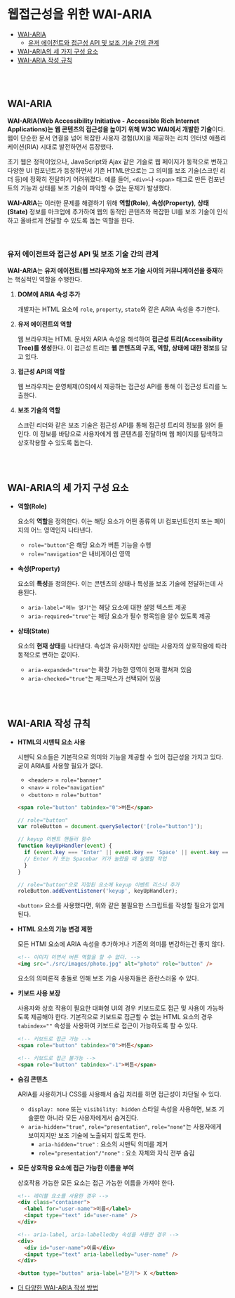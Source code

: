 # 웹접근성을 위한 WAI-ARIA

- [WAI-ARIA](#wai-aria)
  - [유저 에이전트와 접근성 API 및 보조 기술 간의 관계](#유저-에이전트와-접근성-api-및-보조-기술-간의-관계)
- [WAI-ARIA의 세 가지 구성 요소](#wai-aria의-세-가지-구성-요소)
- [WAI-ARIA 작성 규칙](#wai-aria-작성-규칙)




<br />
<br />




## WAI-ARIA

**WAI-ARIA(Web Accessibility Initiative - Accessible Rich Internet Applications)는 웹 콘텐츠의 접근성을 높이기 위해 W3C WAI에서 개발한 기술**이다. 웹이 단순한 문서 연결을 넘어 복잡한 사용자 경험(UX)을 제공하는 리치 인터넷 애플리케이션(RIA) 시대로 발전하면서 등장했다.

초기 웹은 정적이었으나, JavaScript와 Ajax 같은 기술로 웹 페이지가 동적으로 변하고 다양한 UI 컴포넌트가 등장하면서 기존 HTML만으로는 그 의미를 보조 기술(스크린 리더 등)에 정확히 전달하기 어려워졌다. 예를 들어, `<div>`나 `<span>` 태그로 만든 컴포넌트의 기능과 상태를 보조 기술이 파악할 수 없는 문제가 발생했다.

**WAI-ARIA**는 이러한 문제를 해결하기 위해 **역할(Role)**, **속성(Property)**, **상태(State)** 정보를 마크업에 추가하여 웹의 동적인 콘텐츠와 복잡한 UI를 보조 기술이 인식하고 올바르게 전달할 수 있도록 돕는 역할을 한다.

<br />

### 유저 에이전트와 접근성 API 및 보조 기술 간의 관계

**WAI-ARIA**는 **유저 에이전트(웹 브라우저)와 보조 기술 사이의 커뮤니케이션을 중재**하는 핵심적인 역할을 수행한다.

1. **DOM에 ARIA 속성 추가**

   개발자는 HTML 요소에 `role`, `property`, `state`와 같은 ARIA 속성을 추가한다.

2. **유저 에이전트의 역할**

   웹 브라우저는 HTML 문서와 ARIA 속성을 해석하여 **접근성 트리(Accessibility Tree)를 생성**한다. 이 접근성 트리는 **웹 콘텐츠의 구조, 역할, 상태에 대한 정보**를 담고 있다.

3. **접근성 API의 역할**

   웹 브라우저는 운영체제(OS)에서 제공하는 접근성 API를 통해 이 접근성 트리를 노출한다.

4. **보조 기술의 역할**

   스크린 리더와 같은 보조 기술은 접근성 API를 통해 접근성 트리의 정보를 읽어 들인다. 이 정보를 바탕으로 사용자에게 웹 콘텐츠를 전달하며 웹 페이지를 탐색하고 상호작용할 수 있도록 돕는다.




<br />
<br />




## WAI-ARIA의 세 가지 구성 요소

- **역할(Role)**

  요소의 **역할**을 정의한다. 이는 해당 요소가 어떤 종류의 UI 컴포넌트인지 또는 페이지의 어느 영역인지 나타낸다.

  - `role="button"`은 해당 요소가 버튼 기능을 수행
  - `role="navigation"`은 내비게이션 영역

- **속성(Property)**

  요소의 **특성**을 정의한다. 이는 콘텐츠의 상태나 특성을 보조 기술에 전달하는데 사용된다.

  - `aria-label="메뉴 열기"`는 해당 요소에 대한 설명 텍스트 제공
  - `aria-required="true"`는 해당 요소가 필수 항목임을 알수 있도록 제공

- **상태(State)**

  요소의 **현재 상태**를 나타낸다. 속성과 유사하지만 상태는 사용자의 상호작용에 따라 동적으로 변하는 값이다.

  - `aria-expanded="true"`는 확장 가능한 영역이 현재 펼쳐져 있음
  - `aria-checked="true"`는 체크박스가 선택되어 있음




<br />
<br />




## WAI-ARIA 작성 규칙

- **HTML의 시맨틱 요소 사용**

  시맨틱 요소들은 기본적으로 의미와 기능을 제공할 수 있어 접근성을 가지고 있다. 굳이 ARIA를 사용할 필요가 없다.

  - `<header>` = `role="banner"`
  - `<nav>` = `role="navigation"`
  - `<button>` = `role="button"`

  ```HTML
  <span role="button" tabindex="0">버튼</span>
  ```

  ```Javascript
  // role="button"
  var roleButton = document.querySelector('[role="button"]');

  // keyup 이벤트 핸들러 함수
  function keyUpHandler(event) {
    if (event.key === 'Enter' || event.key == 'Space' || event.key == 'Spacebar' ||event.keyCode === 13 || event.keyCode === 32) {
    // Enter 키 또는 Spacebar 키가 눌렸을 때 실행할 작업
    }
  }

  // role="button"으로 지정된 요소에 keyup 이벤트 리스너 추가
  roleButton.addEventListener('keyup', keyUpHandler);
  ```

  `<button>` 요소를 사용했다면, 위와 같은 불필요한 스크립트를 작성할 필요가 없게된다.

- **HTML 요소의 기능 변경 제한**

  모든 HTMl 요소에 ARIA 속성을 추가하거나 기존의 의미를 변강하는건 좋지 않다.

  ```HTML
  <!-- 이미지 이면서 버튼 역할을 할 수 없다. -->
  <img src="./src/images/photo.jpg" alt="photo" role="button" />
  ```

  요소의 의미론적 충돌로 인해 보조 기술 사용자들은 혼란스러울 수 있다.

- **키보드 사용 보장**

  사용자와 상호 작용이 필요한 대화형 UI의 경우 키보드로도 접근 및 사용이 가능하도록 제공해야 한다. 기본적으로 키보드로 접근할 수 없는 HTML 요소의 경우 `tabindex=""` 속성을 사용하여 키보드로 접근이 가능하도록 할 수 있다.

  ```HTML
  <!-- 키보드로 접근 가능 -->
  <span role="button" tabindex="0">버튼</span>

  <!-- 키보드로 접근 불가능 -->
  <span role="button" tabindex="-1">버튼</span>
  ```

- **숨김 콘텐츠**

  ARIA를 사용하거나 CSS를 사용해서 숨김 처리를 하면 접근성이 차단될 수 있다.

  - `display: none` 또는 `visibility: hidden` 스타일 속성을 사용하면, 보조 기술뿐만 아니라 모든 사용자에게서 숨겨진다.
  - `aria-hidden="true"`, `role="presentation"`, `role="none"`는 사용자에게 보여지지만 보조 기술에 노출되지 않도록 한다.
    - `aria-hidden="true"` : 요소의 시맨틱 의미를 제거
    - `role="presentation"/"none"` : 요소 자체와 자식 전부 숨김

- **모든 상호작용 요소에 접근 가능한 이름을 부여**

  상호작용 가능한 모든 요소는 접근 가능한 이름을 가져야 한다.

  ```HTML
  <!-- 레이블 요소를 사용한 경우 -->
  <div class="container">
    <label for="user-name">이름</label>
    <input type="text" id="user-name" />
  </div>

  <!-- aria-label, aria-labelledby 속성을 사용한 경우 -->
  <div>
    <div id="user-name">이름</div>
    <input type="text" aria-labelledby="user-name" />
  </div>

  <button type="button" aria-label="닫기"> X </button>
  ```
- [더 다양한 WAI-ARIA 작성 방법](https://mulder21c.github.io/aria-practices/)